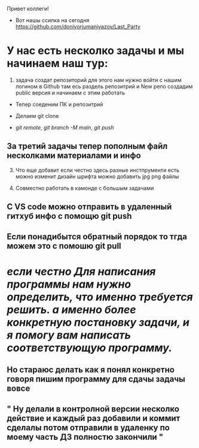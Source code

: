 Привет коллеги!

* Вот нашы ссилка на сегодня 
https://github.com/doniyorjumaniyazov/Last_Party

# У нас есть несколко задачы и мы начинаем наш тур:

1. задача создат репозиторий для этого нам нужно войти с нашим логином в Github там есь раздель репозитрий и New репо создадим public версия и начинаем с этим работать

* Тепер соеденим ПК и репозитрий

* Делаем git clone 

*  
    _git remote_,
    _git branch -M main_,
    _git push_

## За третий задачы тепер пополным файл несколками материалами и инфо

3. Что еще добавит если честно здесь разные инстпрументи есть можно изменит дизайн шрифта можно добавить jpg png файлы 

4. Совместно работать в камонде с большым задачами

## С VS code можно отправить в удаленный гитхуб инфо с помощю git push 
## Если понадибытся обратный порядок то тгда можем это с помошю git pull


# _если честно Для написания программы нам нужно определить, что именно требуется решить. а именно более конкретную постановку задачи, и я помогу вам написать соответствующую программу._ 
## Но стараюс делать как я понял конкретно говоря пишим программу для сдачы задачы вовсе

## " Ну делали в контролной версии несколко действие и каждый раз добавили и коммит сделалы потом отправили в удаленку по моему часть ДЗ полностю закончили "